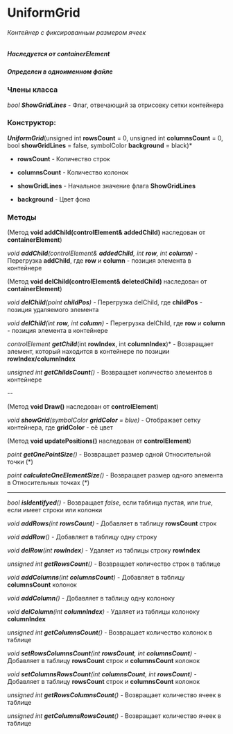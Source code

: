 # UniformGrid
###### Контейнер с фиксированным размером ячеек
##### Наследуется от containerElement
##### Определен в одноименном файле


### Члены класса
*bool **ShowGridLines*** - Флаг, отвечающий за отрисовку сетки контейнера

### Конструктор:
***UniformGrid***(unsigned int **rowsCount** = 0, unsigned int **columnsCount** = 0, bool **showGridLines** = false, symbolColor **background** = black)*

* **rowsCount** - Количество строк

* **columnsCount** - Количество колонок

* **showGridLines** - Начальное значение флага **ShowGridLines**

* **background** - Цвет фона


### Методы
(Метод **void addChild(controlElement& addedChild)** наследован от **containerElement**)

*void ***addChild***(controlElement& **addedChild**, int **row**, int **column**)* - Перегрузка **addChild**, где **row** и **column** - позиция элемента в контейнере

(Метод **void delChild(controlElement& **deletedChild**)** наследован от **containerElement**)

*void ***delChild***(point **childPos**)* - Перегрузка delChild, где **childPos** - позиция удаляемого элемента

*void ***delChild***(int **row**, int **column**)* - Перегрузка delChild, где **row** и **column** - позиция элемента в контейнере

*controlElement* ***getChild***(int **rowIndex**, int **columnIndex**)* - Возвращает элемент, который находится в контейнере по позиции **rowIndex/columnIndex**

*unsigned int ***getChildsCount***()* - Возвращает количество элементов в контейнере

--

(Метод **void Draw()** наследован от **controlElement**)

*void ***showGrid***(symbolColor **gridColor** = blue)* - Отображает сетку контейнера, где **gridColor** - её цвет

(Метод **void updatePositions()** наследован от **controlElement**)

*point ***getOnePointSize***()* - Возвращает размер одной Относительной точки (*)

*point ***calculateOneElementSize***()* - Возвращает размер одного элемента в Относительных точках (*)

---

*bool ***isIdentifyed***()* - Возвращает *false*, если таблица пустая, или *true*, если имеет строки или колонки

*void ***addRows***(int **rowsCount**)* - Добавляет в таблицу **rowsCount** строк

*void ***addRow***()* - Добавляет в таблицу одну строку

*void ***delRow***(int **rowIndex**)* - Удаляет из таблицы строку **rowIndex**

*unsigned int ***getRowsCount***()* - Возвращает количество строк в таблице

*void ***addColumns***(int **columnsCount**)* - Добавляет в таблицу **columnsCount** колонок

*void ***addColumn***()* - Добавляет в таблицу одну колоноку

*void ***delColumn***(int **columnIndex**)* - Удаляет из таблицы колоноку **columnIndex**

*unsigned int ***getColumnsCount***()* - Возвращает количество колонок в таблице

*void ***setRowsColumnsCount***(int **rowsCount**, int **columnsCount**)* - Добавляет в таблицу **rowsCount** строк и **columnsCount** колонок

*void ***setColumnsRowsCount***(int **columnsCount**, int **rowsCount**)* - Добавляет в таблицу **rowsCount** строк и **columnsCount** колонок

*unsigned int ***getRowsColumnsCount***()* - Возвращает количество ячеек в таблице

*unsigned int ***getColumnsRowsCount***()* - Возвращает количество ячеек в таблице








